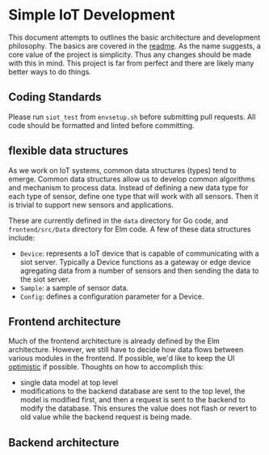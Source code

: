 # Simple IoT Development

This document attempts to outlines the basic architecture and development
philosophy. The basics are covered in the [readme](../README.md). As the name
suggests, a core value of the project is simplicity. Thus any changes should be
made with this in mind. This project is far from perfect and there are likely
many better ways to do things.

## Coding Standards

Please run `siot_test` from `envsetup.sh` before submitting pull requests. All
code should be formatted and linted before committing.

## flexible data structures

As we work on IoT systems, common data structures (types) tend to emerge. Common
data structures allow us to develop common algorithms and mechanism to process
data. Instead of defining a new data type for each type of sensor, define one
type that will work with all sensors. Then it is trivial to support new sensors
and applications.

These are currently defined in the `data` directory for Go code, and
`frontend/src/Data` directory for Elm code. A few of these data structures
include:

- `Device`: represents a IoT device that is capable of communicating with a siot
  server. Typically a Device functions as a gateway or edge device agregating
  data from a number of sensors and then sending the data to the siot server.
- `Sample`: a sample of sensor data.
- `Config`: defines a configuration parameter for a Device.

## Frontend architecture

Much of the frontend architecture is already defined by the Elm architecture.
However, we still have to decide how data flows between various modules in the
frontend. If possible, we'd like to keep the UI
[optimistic](https://blog.meteor.com/optimistic-ui-with-meteor-67b5a78c3fcf) if
possible. Thoughts on how to accomplish this:

- single data model at top level
- modifications to the backend database are sent to the top level, the model is
  modified first, and then a request is sent to the backend to modify the
  database. This ensures the value does not flash or revert to old value while
  the backend request is being made.

## Backend architecture
